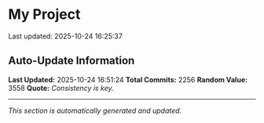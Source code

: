 # My Project


Last updated: 2025-10-24 16:25:37























































































































































































































































































































































































































































































































































































































































































































































































































































































































































































































































































































































































































































































































































































































































































































































































































































































































































































































































































































































































































































































































































































































































































































































































































































































































































































































































































































































## Auto-Update Information

**Last Updated:** 2025-10-24 16:51:24
**Total Commits:** 2256
**Random Value:** 3558
**Quote:** _Consistency is key._

---
_This section is automatically generated and updated._